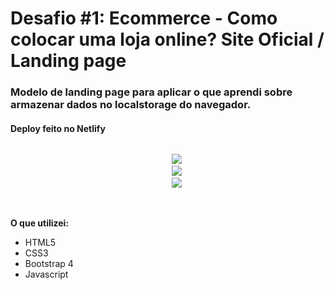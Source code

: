 # Desafio #1: Ecommerce - Como colocar uma loja online? Site Oficial / Landing page

### Modelo de landing page para aplicar o que aprendi sobre armazenar dados no localstorage do navegador.
#### Deploy feito no Netlify

<p align="center">
  <code>
    <img src="https://github.com/gucaciolato/landing-page-hitingcoders-vtex/blob/main/assets/img/LP1.PNG">
    <img src="https://github.com/gucaciolato/landing-page-hitingcoders-vtex/blob/main/assets/img/LP2.PNG">
    <img src="https://github.com/gucaciolato/landing-page-hitingcoders-vtex/blob/main/assets/img/LP3.PNG">
  </code>
  <br />
  <br />
<p/>

**O que utilizei:**
  - HTML5
  - CSS3
  - Bootstrap 4
  - Javascript
